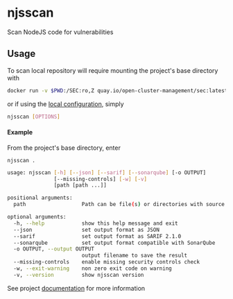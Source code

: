 # njsscan
Scan NodeJS code for vulnerabilities

## Usage
To scan local repository will require mounting the project's base directory with 
```bash
docker run -v $PWD:/SEC:ro,Z quay.io/open-cluster-management/sec:latest njsscan [OPTIONS]
```

or if using the [local configuration](../../README.md#local-configuration), simply
```bash
njsscan [OPTIONS]
```

#### Example
From the project's base directory, enter
```
njsscan .
```

```bash
usage: njsscan [-h] [--json] [--sarif] [--sonarqube] [-o OUTPUT]
               [--missing-controls] [-w] [-v]
               [path [path ...]]

positional arguments:
  path                  Path can be file(s) or directories with source code

optional arguments:
  -h, --help            show this help message and exit
  --json                set output format as JSON
  --sarif               set output format as SARIF 2.1.0
  --sonarqube           set output format compatible with SonarQube
  -o OUTPUT, --output OUTPUT
                        output filename to save the result
  --missing-controls    enable missing security controls check
  -w, --exit-warning    non zero exit code on warning
  -v, --version         show njsscan version
```

See project [documentation](https://github.com/ajinabraham/njsscan/blob/master/README.md) for more information
